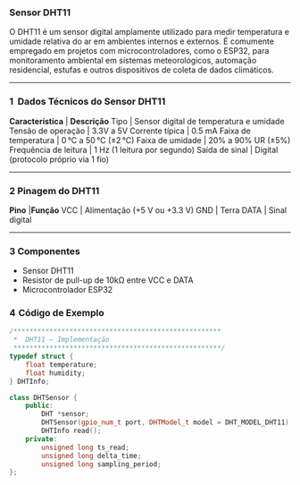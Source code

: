 ### Sensor DHT11

O DHT11 é um sensor digital amplamente utilizado para medir temperatura e umidade relativa do ar em ambientes internos e externos. É comumente empregado em projetos com microcontroladores, como o ESP32, para monitoramento ambiental em sistemas meteorológicos, automação residencial, estufas e outros dispositivos de coleta de dados climáticos.

---

### 1   Dados Técnicos do Sensor DHT11

**Característica** | **Descrição**
Tipo | Sensor digital de temperatura e umidade
Tensão de operação | 3.3V a 5V
Corrente típica | 0.5 mA
Faixa de temperatura | 0 °C a 50 °C (±2 °C)
Faixa de umidade | 20% a 90% UR (±5%)
Frequência de leitura | 1 Hz (1 leitura por segundo)
Saída de sinal | Digital (protocolo próprio via 1 fio)

---

### 2  Pinagem do DHT11

**Pino** |**Função**
VCC | Alimentação (+5 V ou +3.3 V)
GND | Terra
DATA | Sinal digital

---

### 3 Componentes 

- Sensor DHT11
- Resistor de pull-up de 10kΩ entre VCC e DATA
- Microcontrolador ESP32

### 4  Código de Exemplo

```cpp
/****************************************************
 *  DHT11 – Implementação 
 ****************************************************/
typedef struct {
    float temperature;
    float humidity;
} DHTInfo;

class DHTSensor {
    public:
        DHT *sensor;
        DHTSensor(gpio_num_t port, DHTModel_t model = DHT_MODEL_DHT11);
        DHTInfo read();
    private:
        unsigned long ts_read;
        unsigned long delta_time;
        unsigned long sampling_period;
};